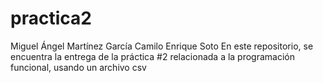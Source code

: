 # practica2 
Miguel Ángel Martínez García
Camilo Enrique Soto
En este repositorio, se encuentra la entrega de la práctica #2 relacionada a la programación funcional, usando un archivo csv
